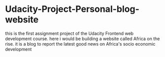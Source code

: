 # Udacity-Project-Personal-blog-website
this is the first assignment project of the Udacity Frontend web development course.
here i would be building a website called Africa on the rise.
it is a blog to report the latest good news on Africa's socio economic development
